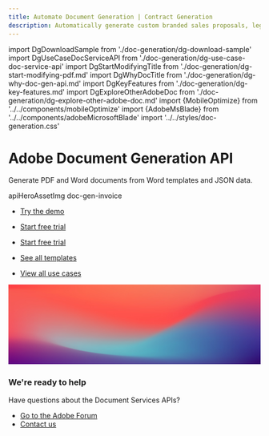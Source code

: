 ```yaml
---
title: Automate Document Generation | Contract Generation
description: Automatically generate custom branded sales proposals, legal contracts, and invoices from Word templates and your dynamic data. Learn more today.
---
```


import DgDownloadSample from './doc-generation/dg-download-sample'
import DgUseCaseDocServiceAPI from './doc-generation/dg-use-case-doc-service-api'
import DgStartModifyingTitle from './doc-generation/dg-start-modifying-pdf.md'
import DgWhyDocTitle from './doc-generation/dg-why-doc-gen-api.md'
import DgKeyFeatures from './doc-generation/dg-key-features.md'
import DgExploreOtherAdobeDoc from './doc-generation/dg-explore-other-adobe-doc.md'
import {MobileOptimize} from '../../components/mobileOptimize'
import {AdobeMsBlade} from '../../components/adobeMicrosoftBlade'
import '../../styles/doc-generation.css'

<Hero slots="heading, text, assetsImg, buttons" customLayout variant="fullwidth" className="herobgImage Hero-Banner"/>

# Adobe Document Generation API

Generate PDF and Word documents from Word templates and JSON data.

apiHeroAssetImg doc-gen-invoice

- [Try the demo](https://adobe.com/go/dcdocgen_api_demo)


<!-- Why Document Generation API -->

<WrapperComponent slots="content" repeat="1" theme="lightest" className="Why-Document-Generation-API"/>

<DgWhyDocTitle/>

<TextBlock slots="buttons" isCentered theme="lightest" className="padding-top-zero why-doc-get-started-btn Why-Document-Generation-API" primaryOutline/>

- [Start free trial](https://documentcloud.adobe.com/dc-integration-creation-app-cdn/main.html?api=document-generation-api)

<!-- Key Features of Adobe Document Generation API -->
<WrapperComponent slots="content" repeat="1" theme="light" className="Key-features-of-Adobe-Document-Generation-API"/>

<DgKeyFeatures/>

<TextBlock slots="buttons" isCentered theme="light" className="Key-features-of-Adobe-Document-Generation-API padding-top-zero why-doc-get-started-btn"/>

- [Start free trial](https://documentcloud.adobe.com/dc-integration-creation-app-cdn/main.html?api=document-generation-api)

<AdobeMsBlade className="AdobeMsBlade"/>


<!-- <MobileOptimize/> -->

<!-- Download Sample Templates and Data to Get Started -->

<WrapperComponent slots="content" repeat="1" theme="lightest" className="Download-sample-templates-and-data-to-get-started"/>

<DgDownloadSample/>

<TextBlock slots="buttons" width="100%" theme="lightest"  isCentered variantsTypePrimary='primary' isPrimaryBtn primaryOutline className="padding-5 ms-word-add-in-title Download-sample-templates-and-data-to-get-started"  />

 - [See all templates](./doc-gen-api-template.md)


<!--  Start Modifying PDFs in a few Minutes -->
<WrapperComponent slots="content" theme="light" className="Get-started-in-minutes"/>

<DgStartModifyingTitle/>

<!-- Use case for Document Services API -->
<WrapperComponent slots="content" repeat="1" theme="lightest" className="Use-cases-for-Document-Generation-API"/>

<DgUseCaseDocServiceAPI className="Use-cases-for-Document-Generation-API"/>

<TextBlock slots="buttons" theme="lightest" isCentered className="padding-5 Use-cases-for-Document-Generation-API"/>

- [View all use cases](/src/pages/use-cases/agreements-and-contracts/sales-proposals-and-contracts/)

<!-- Explore other Adobe Document Cloud services -->

<WrapperComponent slots="content" repeat="1" theme="light" className="Explore-other-Adobe-Document-Services-APIs"/>
<DgExploreOtherAdobeDoc/>

<!-- Summary Block -->
<SummaryBlock slots="image, heading, text, buttons" theme="lightest" background="white" className="We-are-ready-to-help" />

![summary block bg img](../images/bg-hero.jpeg)

### We're ready to help

Have questions about the Document Services APIs?

- [Go to the Adobe Forum](https://www.adobe.com/go/pdftoolsapi_forum)
- [Contact us](../pricing/contact.md)
